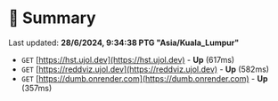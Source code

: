 # 📖 Summary
Last updated: **28/6/2024, 9:34:38 PTG "Asia/Kuala_Lumpur"**

- `GET` [https://hst.ujol.dev](https://hst.ujol.dev) - **Up** (617ms)
- `GET` [https://reddviz.ujol.dev](https://reddviz.ujol.dev) - **Up** (582ms)
- `GET` [https://dumb.onrender.com](https://dumb.onrender.com) - **Up** (357ms)
